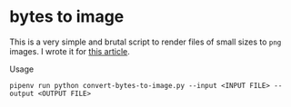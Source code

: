 # bytes to image

This is a very simple and brutal script to render files of small sizes to `png` images.
I wrote it for [this article](https://matteo-briani.github.io/personal-website/inside-these-little-fellas-called-files-the-ELF/).

Usage
```
pipenv run python convert-bytes-to-image.py --input <INPUT FILE> --output <OUTPUT FILE>
```
